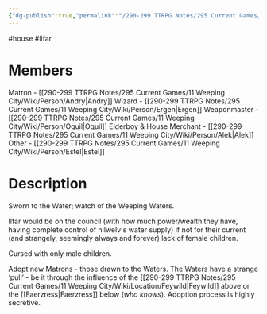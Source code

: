 ```yaml
---
{"dg-publish":true,"permalink":"/290-299 TTRPG Notes/295 Current Games/11 Weeping City/Wiki/House/Ilfar/"}
---
```



#house #ilfar

# Members

Matron - [[290-299 TTRPG Notes/295 Current Games/11 Weeping City/Wiki/Person/Andry\|Andry]]
Wizard - [[290-299 TTRPG Notes/295 Current Games/11 Weeping City/Wiki/Person/Ergen\|Ergen]]
Weaponmaster - [[290-299 TTRPG Notes/295 Current Games/11 Weeping City/Wiki/Person/Oquil\|Oquil]]
Elderboy & House Merchant - [[290-299 TTRPG Notes/295 Current Games/11 Weeping City/Wiki/Person/Alek\|Alek]]
Other - [[290-299 TTRPG Notes/295 Current Games/11 Weeping City/Wiki/Person/Estel\|Estel]]

# Description

Sworn to the Water; watch of the Weeping Waters.

Ilfar would be on the council (with how much power/wealth they have, having complete control of nilwelv's water supply) if not for their current (and strangely, seemingly always and forever) lack of female children.

Cursed with only male children.

Adopt new Matrons - those drawn to the Waters. The Waters have a strange ‘pull’ - be it through the influence of the [[290-299 TTRPG Notes/295 Current Games/11 Weeping City/Wiki/Location/Feywild\|Feywild]] above or the [[Faerzress\|Faerzress]] below (_who knows_). Adoption process is highly secretive.